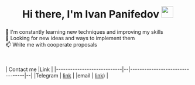 <h1 align="center">Hi there, I'm Ivan Panifedov</a> 
<img src="https://github.com/blackcater/blackcater/raw/main/images/Hi.gif" height="32"/></h1>
<h3 align="center"></h3>



🤔 I'm constantly learning new techniques and improving my skills<br>
🔭 Looking for new ideas and ways to implement them<br>
📫 Write me with cooperate proposals

<br>

| Сontact me                    |Link |
|----------------------------|--|---------------------------------|--|
|Telegram | [link]([https://www.codewars.com/kata/570a6a46455d08ff8d001002/train/java](https://t.me/IvanPanifedov)) |
|email | [link](mailto:ivan.panifedov@gmail.com)) |
